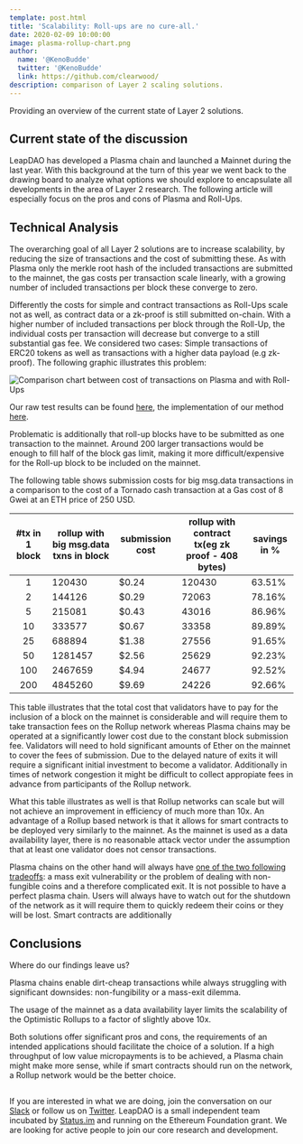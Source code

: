 ```yaml
---
template: post.html
title: 'Scalability: Roll-ups are no cure-all.'
date: 2020-02-09 10:00:00
image: plasma-rollup-chart.png
author:
  name: '@KenoBudde'
  twitter: '@KenoBudde'
  link: https://github.com/clearwood/
description: comparison of Layer 2 scaling solutions.
---
```


Providing an overview of the current state of Layer 2 solutions.

## Current state of the discussion

LeapDAO has developed a Plasma chain and launched a Mainnet during the last year. With this background at the turn of this year we went back to the drawing board to analyze what options we should explore to encapsulate all developments in the area of Layer 2 research.
The following article will especially focus on the pros and cons of Plasma and Roll-Ups.

## Technical Analysis

The overarching goal of all Layer 2 solutions are to increase scalability, by reducing the size of transactions and the cost of submitting these. As with Plasma only the merkle root hash of the included transactions are submitted to the mainnet, the gas costs per transaction scale linearly, with a growing number of included transactions per block these converge to zero.

Differently the costs for simple and contract transactions as Roll-Ups scale not as well, as contract data or a zk-proof is still submitted on-chain. With a higher number of included transactions per block through the Roll-Up, the individual costs per transaction will decrease but converge to a still substantial gas fee. We considered two cases: Simple transactions of ERC20 tokens as well as transactions with a higher data payload (e.g zk-proof).  The following graphic illustrates this problem:

<img src="/img/blog/plasma-rollup-chart.png" alt="Comparison chart between cost of transactions on Plasma and with Roll-Ups">

Our raw test results can be found [here](https://docs.google.com/spreadsheets/d/1ywhXffNw3sNzngvblu4hxE6d2ZbSQ_GjN2JFfl3vYFc/edit#gid=1760753624), the implementation of our method [here](https://github.com/leapdao/leap-contracts/pull/284/files).

Problematic is additionally that roll-up blocks have to be submitted as one transaction to the mainnet. Around 200 larger transactions would be enough to fill half of the block gas limit, making it more difficult/expensive for the Roll-up block to be included on the mainnet.

The following table shows submission costs for big msg.data transactions in a comparison to the cost of a Tornado cash transaction at a Gas cost of 8 Gwei at an ETH price of 250 USD.

| #tx in 1 block | rollup with big msg.data txns in block | submission cost | rollup with contract tx(eg zk proof - 408 bytes) | savings in % |
|:--------------:|----------------------------------------|-----------------|--------------------------------------------------|--------------|
| 1              | 120430                                 | $0.24           | 120430                                           | 63.51%       |
| 2              | 144126                                 | $0.29           | 72063                                            | 78.16%       |
| 5              | 215081                                 | $0.43           | 43016                                            | 86.96%       |
| 10             | 333577                                 | $0.67           | 33358                                            | 89.89%       |
| 25             | 688894                                 | $1.38           | 27556                                            | 91.65%       |
| 50             | 1281457                                | $2.56           | 25629                                            | 92.23%       |
| 100            | 2467659                                | $4.94           | 24677                                            | 92.52%       |
| 200            | 4845260                                | $9.69           | 24226                                            | 92.66%       |

This table illustrates that the total cost that validators have to pay for the inclusion of a block on the mainnet is considerable and will require them to take transaction fees on the Rollup network whereas Plasma chains may be operated at a significantly lower cost due to the constant block submission fee. Validators will need to hold significant amounts of Ether on the mainnet to cover the fees of submission. Due to the delayed nature of exits it will require a significant initial investment to become a validator. Additionally in times of network congestion it might be difficult to collect appropiate fees in advance from participants of the Rollup network.

What this table illustrates as well is that Rollup networks can scale but will not achieve an improvement in efficiency of much more than 10x. An advantage of a Rollup based network is that it allows for smart contracts to be deployed very similarly to the mainnet. As the mainnet is used as a data availability layer, there is no reasonable attack vector under the assumption that at least one validator does not censor transactions.

Plasma chains on the other hand will always have [one of the two following tradeoffs](https://eprint.iacr.org/2020/175): a mass exit vulnerability or the problem of dealing with non-fungible coins and a therefore complicated exit. It is not possible to have a perfect plasma chain. Users will always have to watch out for the shutdown of the network as it will require them to quickly redeem their coins or they will be lost. Smart contracts are additionally

## Conclusions

Where do our findings leave us?

Plasma chains enable dirt-cheap transactions while always struggling with significant downsides: non-fungibility or a mass-exit dilemma.

The usage of the mainnet as a data availability layer limits the scalability of the Optimistic Rollups to a factor of slightly above 10x.

Both solutions offer significant pros and cons, the requirements of an intended applications should facilitate the choice of a solution. If a high throughput of low value micropayments is to be achieved, a Plasma chain might make more sense, while if smart contracts should run on the network, a Rollup network would be the better choice. 

##

If you are interested in what we are doing, join the conversation on our [Slack](http://join.leapdao.org) or follow us on [Twitter](https://twitter.com/leapdao). LeapDAO is a small independent team incubated by [Status.im](https://our.status.im/leapdao-to-join-incubate-family-as-our-fourth-incubatee/) and running on the Ethereum Foundation grant. We are looking for active people to join our core research and development.
